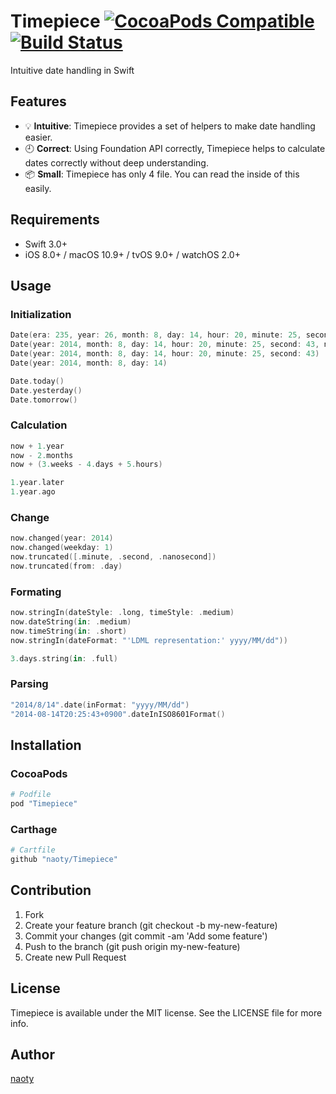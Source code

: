 # Timepiece  [![CocoaPods Compatible](https://img.shields.io/cocoapods/v/Timepiece.svg)](https://cocoapods.org/pods/Timepiece) [![Build Status](http://img.shields.io/travis/naoty/Timepiece/master.svg?style=flat)](https://travis-ci.org/naoty/Timepiece)
Intuitive date handling in Swift

## Features
* :bulb: **Intuitive**: Timepiece provides a set of helpers to make date handling easier.
* :clock9: **Correct**: Using Foundation API correctly, Timepiece helps to calculate dates correctly without deep understanding.
* :package: **Small**: Timepiece has only 4 file. You can read the inside of this easily.

## Requirements

* Swift 3.0+
* iOS 8.0+ / macOS 10.9+ / tvOS 9.0+ / watchOS 2.0+

## Usage

### Initialization

```swift
Date(era: 235, year: 26, month: 8, day: 14, hour: 20, minute: 25, second: 43, nanosecond: 0, on: Calendar(identifier: .japanese))
Date(year: 2014, month: 8, day: 14, hour: 20, minute: 25, second: 43, nanosecond: 0)
Date(year: 2014, month: 8, day: 14, hour: 20, minute: 25, second: 43)
Date(year: 2014, month: 8, day: 14)

Date.today()
Date.yesterday()
Date.tomorrow()
```

### Calculation

```swift
now + 1.year
now - 2.months
now + (3.weeks - 4.days + 5.hours)

1.year.later
1.year.ago
```

### Change

```swift
now.changed(year: 2014)
now.changed(weekday: 1)
now.truncated([.minute, .second, .nanosecond])
now.truncated(from: .day)
```

### Formating

```swift
now.stringIn(dateStyle: .long, timeStyle: .medium)
now.dateString(in: .medium)
now.timeString(in: .short)
now.stringIn(dateFormat: "'LDML representation:' yyyy/MM/dd"))

3.days.string(in: .full)
```

### Parsing

```swift
"2014/8/14".date(inFormat: "yyyy/MM/dd")
"2014-08-14T20:25:43+0900".dateInISO8601Format()
```

## Installation

### CocoaPods

```ruby
# Podfile
pod "Timepiece"
```

### Carthage

```ruby
# Cartfile
github "naoty/Timepiece"
```

## Contribution

1. Fork
2. Create your feature branch (git checkout -b my-new-feature)
3. Commit your changes (git commit -am 'Add some feature')
4. Push to the branch (git push origin my-new-feature)
5. Create new Pull Request

## License

Timepiece is available under the MIT license. See the LICENSE file for more info.

## Author

[naoty](https://github.com/naoty)

